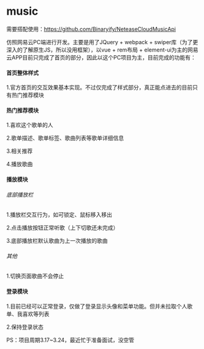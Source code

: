 # music

需要搭配使用：https://github.com/Binaryify/NeteaseCloudMusicApi

仿照网易云PC端进行开发。主要是用了JQuery + webpack + swiper库（为了更深入的了解原生JS，所以没用框架），以vue + rem布局 + element-ui为主的网易云APP目前只完成了首页的部分，因此以这个PC项目为主，目前完成的功能有：

#### 首页整体样式
  
  1.官方首页的交互效果基本实现。不过仅完成了样式部分，真正能点进去的目前只有热门推荐模块
  
#### 热门推荐模块 

  1.喜欢这个歌单的人
  
  2.歌单描述、歌单标签、歌曲列表等歌单详细信息
  
  3.相关推荐
  
  4.播放歌曲
  
#### 播放模块

###### 底部播放栏

  1.播放栏交互行为，如可锁定、鼠标移入移出
  
  2.点击播放按钮正常听歌（上下切歌还未完成）
  
  3.底部播放栏默认歌曲为上一次播放的歌曲
  
###### 其他

  1.切换页面歌曲不会停止
  
#### 登录模块

  1.目前已经可以正常登录，仅做了登录显示头像和菜单功能。但并未拉取个人歌单、我喜欢等列表
  
  2.保持登录状态

PS：项目周期3.17~3.24，最近忙于准备面试，没空管
